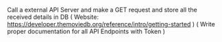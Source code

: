 Call a external API Server and make a GET request and store all the received details in DB ( Website: https://developer.themoviedb.org/reference/intro/getting-started ) ( Write proper documentation for all API Endpoints with Token )
